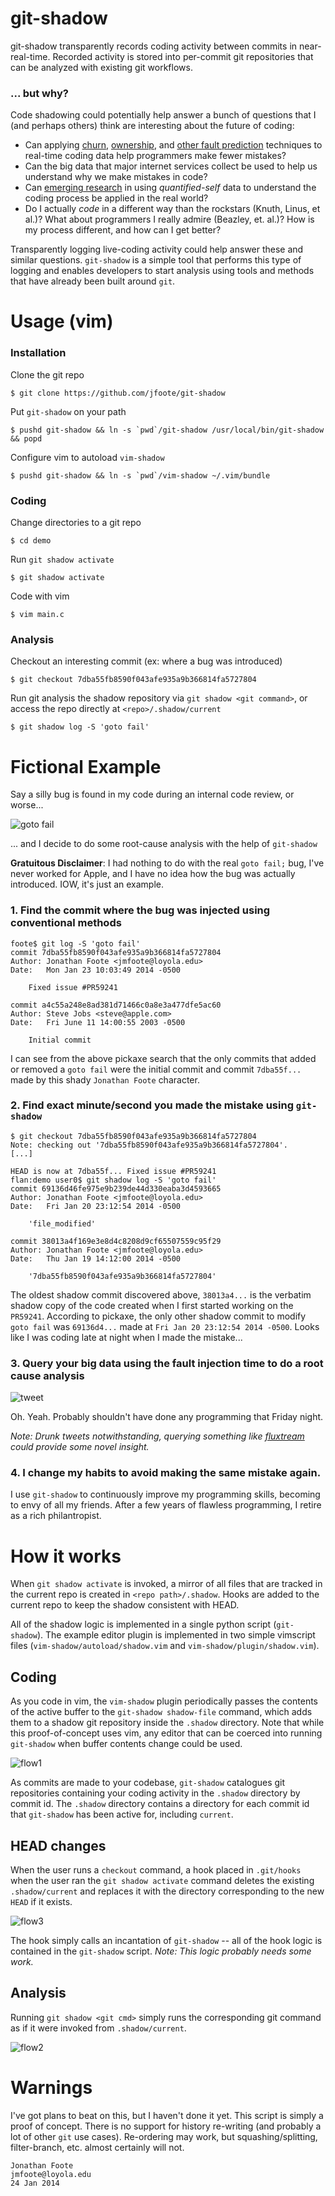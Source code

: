 # git-shadow

git-shadow transparently records coding activity between commits in near-real-time. Recorded activity is stored into per-commit git repositories that can be analyzed with existing git workflows.

### ... but why?

Code shadowing could potentially help answer a bunch of questions that I (and perhaps others) think are interesting about the future of coding:

- Can applying [churn](http://research.microsoft.com/apps/pubs/default.aspx?id=69126), [ownership](http://www.cabird.com/papers/bird2011dtm.pdf), and [other fault prediction](http://2015.msrconf.org/history.php) techniques to real-time coding data help programmers make fewer mistakes?
- Can the big data that major internet services collect be used to help us understand why we make mistakes in code? 
- Can [emerging research](http://research.microsoft.com/pubs/209878/biometricSensors_Submitted-07-03-14.pdf) in using *quantified-self* data to understand the coding process be applied in the real world? 
- Do I actually *code* in a different way than the rockstars (Knuth, Linus, et al.)? What about programmers I really admire (Beazley, et. al.)? How is my process different, and how can I get better?

Transparently logging live-coding activity could help answer these and similar questions. `git-shadow` is a simple tool that performs this type of logging and enables developers to start analysis using tools and methods that have already been built around `git`.


# Usage (vim)

### Installation 

Clone the git repo

```
$ git clone https://github.com/jfoote/git-shadow
```

Put `git-shadow` on your path

```
$ pushd git-shadow && ln -s `pwd`/git-shadow /usr/local/bin/git-shadow && popd
```

Configure vim to autoload `vim-shadow`

```
$ pushd git-shadow && ln -s `pwd`/vim-shadow ~/.vim/bundle
```

### Coding 

Change directories to a git repo

```
$ cd demo
```

Run `git shadow activate`

```
$ git shadow activate
```

Code with vim

```
$ vim main.c
```

### Analysis

Checkout an interesting commit (ex: where a bug was introduced)

```
$ git checkout 7dba55fb8590f043afe935a9b366814fa5727804
```

Run git analysis the shadow repository via `git shadow <git command>`, or access the repo directly at `<repo>/.shadow/current`

```
$ git shadow log -S 'goto fail'
```

# Fictional Example

Say a silly bug is found in my code during an internal code review, or worse...

![goto fail](http://foote.pub/images/goto-fail.png)

... and I decide to do some root-cause analysis with the help of `git-shadow`

**Gratuitous Disclaimer**: I had nothing to do with the real `goto fail;` bug, I've never worked for Apple, and I have no idea how the bug was actually introduced. IOW, it's just an example.

### 1. Find the commit where the bug was injected using conventional methods 

```
foote$ git log -S 'goto fail'
commit 7dba55fb8590f043afe935a9b366814fa5727804
Author: Jonathan Foote <jmfoote@loyola.edu>
Date:   Mon Jan 23 10:03:49 2014 -0500

    Fixed issue #PR59241

commit a4c55a248e8ad381d71466c0a8e3a477dfe5ac60
Author: Steve Jobs <steve@apple.com>
Date:   Fri June 11 14:00:55 2003 -0500

    Initial commit
```

I can see from the above pickaxe search that the only commits that added or removed a `goto fail` were the initial commit and commit `7dba55f...` made by this shady `Jonathan Foote` character.

### 2. Find exact minute/second you made the mistake using `git-shadow`

```
$ git checkout 7dba55fb8590f043afe935a9b366814fa5727804
Note: checking out '7dba55fb8590f043afe935a9b366814fa5727804'.
[...]

HEAD is now at 7dba55f... Fixed issue #PR59241
flan:demo user0$ git shadow log -S 'goto fail'
commit 69136d46fe975e9b239de44d330eaba3d4593665
Author: Jonathan Foote <jmfoote@loyola.edu>
Date:   Fri Jan 20 23:12:54 2014 -0500

    'file_modified'

commit 38013a4f169e3e8d4c8208d9cf65507559c95f29
Author: Jonathan Foote <jmfoote@loyola.edu>
Date:   Thu Jan 19 14:12:00 2014 -0500

    '7dba55fb8590f043afe935a9b366814fa5727804'
```

The oldest shadow commit discovered above, `38013a4...` is the verbatim shadow copy of the code created when I first started working on the `PR59241`. According to pickaxe, the only other shadow commit to modify `goto fail` was `69136d4...` made at `Fri Jan 20 23:12:54 2014 -0500`. Looks like I was coding late at night when I made the mistake...

### 3. Query your big data using the fault injection time to do a root cause analysis

![tweet](http://foote.pub/images/goto-fail-tweet.png)

Oh. Yeah. Probably shouldn't have done any programming that Friday night.

*Note: Drunk tweets notwithstanding, querying something like [fluxtream](https://fluxtream.org/) could provide some novel insight.*

### 4. I change my habits to avoid making the same mistake again. 

I use `git-shadow` to continuously improve my programming skills, becoming to envy of all my friends. After a few years of flawless programming, I retire as a rich philantropist.


# How it works

When `git shadow activate` is invoked, a mirror of all files that are tracked in the current repo is created in `<repo path>/.shadow`. Hooks are added to the current repo to keep the shadow consistent with HEAD. 

All of the shadow logic is implemented in a single python script (`git-shadow`). The example editor plugin is implemented in two simple vimscript files (`vim-shadow/autoload/shadow.vim` and `vim-shadow/plugin/shadow.vim`).

## Coding

As you code in vim, the `vim-shadow` plugin periodically passes the contents of the active buffer to the `git-shadow shadow-file` command, which adds them to a shadow git repository inside the `.shadow` directory. Note that while this proof-of-concept uses vim, any editor that can be coerced into running `git-shadow` when buffer contents change could be used.

![flow1](http://foote.pub/images/shadow1.png)

As commits are made to your codebase, `git-shadow` catalogues git repositories containing your coding activity in the `.shadow` directory by commit id. The `.shadow` directory contains a directory for each commit id that `git-shadow` has been active for, including `current`. 

## HEAD changes

When the user runs a `checkout` command, a hook placed in `.git/hooks` when the user ran the `git shadow activate` command deletes the existing `.shadow/current` and replaces it with the directory corresponding to the new `HEAD` if it exists.

![flow3](http://foote.pub/images/shadow3.png)

The hook simply calls an incantation of `git-shadow` -- all of the hook logic is contained in the `git-shadow` script. *Note: This logic probably needs some work.*

## Analysis

Running `git shadow <git cmd>` simply runs the corresponding git command as if it were invoked from `.shadow/current`.

![flow2](http://foote.pub/images/shadow2.png)

# Warnings

I've got plans to beat on this, but I haven't done it yet. This script is simply a proof of concept. There is no support for history re-writing (and probably a lot of other `git` use cases). Re-ordering may work, but squashing/splitting, filter-branch, etc. almost certainly will not. 

```
Jonathan Foote
jmfoote@loyola.edu
24 Jan 2014
```
